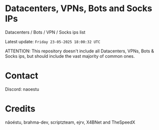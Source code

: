 # Datacenters, VPNs, Bots and Socks IPs
 
Datacenters / Bots / VPN / Socks ips list

Latest update: `Friday 23-05-2025 18:00:32 UTC` 

ATTENTION: This repository doesn't include all Datacenters, VPNs, Bots & Socks ips, 
but should include the vast majority of common ones.

# Contact
Discord: naoestu

# Credits
nãoéstu, brahma-dev, scriptzteam, ejrv, X4BNet and TheSpeedX
